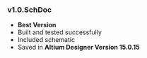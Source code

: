 ### v1.0.SchDoc
- **Best Version**
- Built and tested successfully
- Included schematic
- Saved in **Altium Designer Version 15.0.15**

